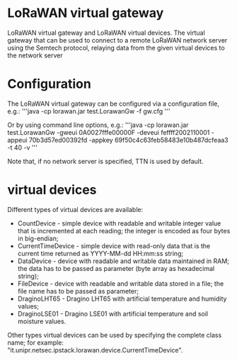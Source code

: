 # LoRaWAN virtual gateway

LoRaWAN virtual gateway and LoRaWAN virtual devices. The virtual gateway that can be used to connect to a remote LoRaWAN network server using the Semtech protocol, relaying data from the given virtual devices to the network server

# Configuration

The LoRaWAN virtual gateway can be configured via a configuration file, e.g.:
'''java -cp lorawan.jar test.LorawanGw -f gw.cfg
'''

Or by using command line options, e.g.:
'''java -cp lorawan.jar test.LorawanGw -gweui 0A0027fffe00000F -deveui feffff2002110001 -appeui 70b3d57ed00392fd -appkey 69f50c4c63feb58483e10b487dcfeaa3 -t 40 -v
'''

Note that, if no network server is specified, TTN is used by default.

# virtual devices

Different types of virtual devices are available:
 * CountDevice - simple device with readable and writable integer value that is incremented at each reading; the integer is encoded as four bytes in big-endian;
 * CurrentTimeDevice - simple device with read-only data that is the current time returned as YYYY-MM-dd HH:mm:ss string;
 * DataDevice - device with readable and writable data maintained in RAM; the data has to be passed as parameter (byte array as hexadecimal string);
 * FileDevice - device with readable and writable data stored in a file; the file name has to be passed as parameter;</li>
 * DraginoLHT65 - Dragino LHT65 with artificial temperature and humidity values;
 * DraginoLSE01 - Dragino LSE01 with artificial temperature and soil moisture values.

 
Other types virtual devices can be used by specifying the complete class name; for example: "it.unipr.netsec.ipstack.lorawan.device.CurrentTimeDevice".

